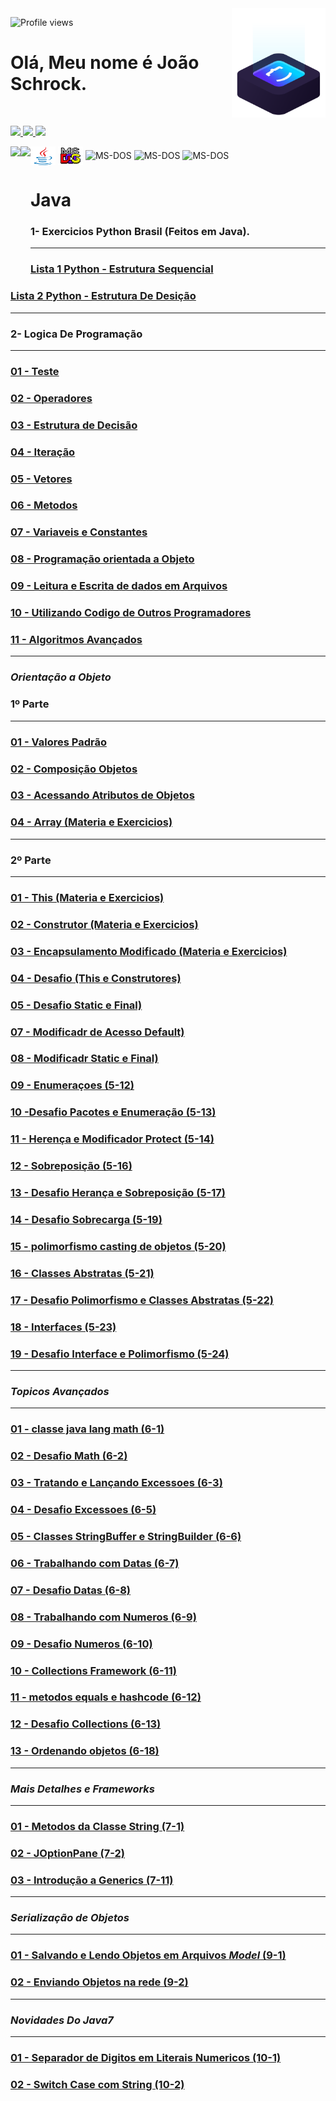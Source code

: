 
<img src="ilus-code.svg" min-width="150px" max-width="150px" width="150px" align="right" alt="logo iuricode">
 <p align="left"> 
      <img  height="22m" src="https://komarev.com/ghpvc/?username=joaoschrock&color=blue" alt="Profile views" />
<h1 align="height">Olá, Meu nome é João Schrock. </h1></img>
<p align="left"> 
</p>
<br>
<p align="left">
  <a href="https://www.instagram.com/joaoschrock/" alt="Instagram">
    <img src="https://img.shields.io/badge/-Instagram-6610F2?style=for-the-badge&logo=Instagram&logoColor=FFFFFF&link=https://www.instagram.com/iuricode"/>
  </a>
  
 
  <a href="https://www.linkedin.com/in/jo%C3%A3o-schrock-b36560209" alt="Linkedin">
    <img src="https://img.shields.io/badge/-Linkedin-6610F2?style=for-the-badge&logo=Linkedin&logoColor=FFFFFF&link=https://www.linkedin.com/in/iuricode"/>
  </a>
 <a href="https://discord.com/channels/@me" alt="Discord">
    <img src="https://img.shields.io/badge/-Discord-6610F2?style=for-the-badge&logo=Discord&logoColor=FFFFFF&link=https://discord.gg/QevDJqCzaY"/>
 
  </a>
  
  </div> 
  
  <img 
       align="left"
height="200em" src="http://github-readme-streak-stats.herokuapp.com?user=joaoschrock&theme=tokyonight&hide_border=true&date_format=j%20M%5B%20Y%5D&locale=pt-br"/>
 <img 
       align="left"
height="200em" src="https://bad-apple-github-readme.vercel.app/api/top-langs/?show_bg=1&username=joaoschrock&langs_count=20&theme=tokyonight&hide_border= true"/>  


</p>
 </p>
  <img align="center" alt="JAVA" height="30" width="40" src="https://github.com/devicons/devicon/blob/master/icons/java/java-original.svg">
    <img align="center" alt="MS-DOS" height="30" width="40" src="https://github.com/devicons/devicon/blob/master/icons/msdos/msdos-original.svg">
<img align="center" alt="MS-DOS" height="30" width="40" src="https://cdn.jsdelivr.net/gh/devicons/devicon/icons/css3/css3-original-wordmark.svg" />
 <img align="center" alt="MS-DOS" height="30" width="40" src="https://cdn.jsdelivr.net/gh/devicons/devicon/icons/cplusplus/cplusplus-original.svg" />
  <img align="center" alt="MS-DOS" height="30" width="40" src="https://cdn.jsdelivr.net/gh/devicons/devicon/icons/csharp/csharp-original.svg" />



 
 # Java

### 1- Exercicios Python Brasil (Feitos em Java).
----
### [ Lista 1 Python - Estrutura Sequencial ](https://github.com/JoaoSchrock/Java/tree/main/Lista%201%20-%20Estrutura%20Sequencial/Exercicio-sequencial-main/)
### [ Lista 2 Python - Estrutura De Desição ](https://github.com/JoaoSchrock/Java/tree/main/Lista%202%20-%20Estrutura%20de%20Desi%C3%A7%C3%A3o/EstruturadeDesi-o-main/)
----

### 2- Logica De Programação
----
### [01 - Teste](https://github.com/JoaoSchrock/Java/tree/main/Testes/)

### [02 - Operadores ](https://github.com/JoaoSchrock/Java/tree/main/Operadores/ExerciciosJava-main/)


### [03 - Estrutura de Decisão ](https://github.com/JoaoSchrock/Java/tree/main/estrutura_de_decisao/)


### [04 - Iteração ](https://github.com/JoaoSchrock/Java/tree/main/Itera%C3%A7%C3%A3o/)


### [05 - Vetores ](https://github.com/JoaoSchrock/Java/tree/main/Vetores/)


### [06 - Metodos ](https://github.com/JoaoSchrock/Java/tree/main/metodos/)


### [07 - Variaveis e Constantes ](https://github.com/JoaoSchrock/Java/tree/main/variaveis_e_constantes_3/)


### [08 - Programação orientada a Objeto](https://github.com/JoaoSchrock/Java/tree/main/ProgramacaoORientadaAObjeto/)


### [09 - Leitura e Escrita de dados em Arquivos](https://github.com/JoaoSchrock/Java/tree/main/leituraeescrtitadedadosemarquivos/)


### [10 - Utilizando Codigo de Outros Programadores](https://github.com/JoaoSchrock/Java/tree/main/utilizando_codigo_de_outros_programadores/)


### [11 - Algoritmos Avançados](https://github.com/JoaoSchrock/Java/tree/main/algoritmos_avancados/)
----

###    _Orientação a Objeto_
### 1º Parte
----
### [01 - Valores Padrão](https://github.com/JoaoSchrock/Java/tree/main/valores_padrao/)

### [02 - Composição Objetos](https://github.com/JoaoSchrock/Java/tree/main/composicaoObjetos/)

### [03 - Acessando Atributos de Objetos](https://github.com/JoaoSchrock/Java/tree/main/acessando_Atributos_de_Objetos/)

### [04 - Array (Materia e Exercicios)](https://github.com/JoaoSchrock/Java/tree/main/Arrays/exercicio/)
----

### 2º Parte
----
### [01 - This (Materia e Exercicios)](https://github.com/JoaoSchrock/Java/tree/main/o_objeto_this/)

### [02 - Construtor (Materia e Exercicios)](https://github.com/JoaoSchrock/Java/tree/main/OrientacaoAobjetoParte2/)

### [03 - Encapsulamento Modificado (Materia e Exercicios)](https://github.com/JoaoSchrock/Java/tree/main/encapsulamentoemodificadoresdeacessopubliceprivate/)

### [04 - Desafio (This e Construtores)](https://github.com/JoaoSchrock/Java/tree/main/o_objeto_this/desafio_objeto_this_e_construtores/)

### [05 - Desafio Static e Final)](https://github.com/JoaoSchrock/Java/tree/main/Desafio_Static_e_Final/)

### [07 - Modificadr de Acesso Default)](https://github.com/JoaoSchrock/Java/tree/main/Modificadordeacessodefault/)

### [08 - Modificadr Static e Final)](https://github.com/JoaoSchrock/Java/tree/main/modificadorstaticefinal/)

### [09 - Enumeraçoes (5-12)](https://github.com/JoaoSchrock/Java/tree/main/enumeracoes_5_12/)

### [10 -Desafio Pacotes e Enumeração (5-13)](https://github.com/JoaoSchrock/Java/tree/main/desafio_pacotes_e_enumeracoes_5_13/)

### [11 - Herença e Modificador Protect (5-14)](https://github.com/JoaoSchrock/Java/tree/main/HerancaEmodificadorProtect5_14/)

### [12 - Sobreposição (5-16)](https://github.com/JoaoSchrock/Java/tree/main/Sobreposicao_5_16/)

### [13 - Desafio Herança e Sobreposição (5-17)](https://github.com/JoaoSchrock/Java/tree/main/desafio_heranca_e_sobreposicao_5_17/)

### [14 - Desafio Sobrecarga (5-19)](https://github.com/JoaoSchrock/Java/tree/main/_5_19_exercicio_sobrecarga/)

### [15 - polimorfismo casting de objetos (5-20)](https://github.com/JoaoSchrock/Java/tree/main/_5_20_polimorfismo_casting_de_objetos/)

### [16 - Classes Abstratas (5-21)](https://github.com/JoaoSchrock/Java/tree/main/_5_21_classes_abstratas/)

### [17 - Desafio Polimorfismo e Classes Abstratas (5-22)](https://github.com/JoaoSchrock/Java/tree/main/_5_22_desafio_polimorfismo_e_classes_abstratas/)

### [18 - Interfaces (5-23)](https://github.com/JoaoSchrock/Java/tree/main/_5_23_interfaces/)

### [19 - Desafio Interface e Polimorfismo (5-24)](https://github.com/JoaoSchrock/Java/tree/main/DesafioInterfaceePolimorfismo/)
----

###    _Topicos Avançados_  
----
### [01 - classe java lang math (6-1)](https://github.com/JoaoSchrock/Java/tree/main/_6_topcos_avancados_6_2_classe_java_lang__math/)
  
### [02 - Desafio Math (6-2)](https://github.com/JoaoSchrock/Java/tree/main/Exercicio_Topicos_Avancados/)

### [03 - Tratando e Lançando Excessoes (6-3)](https://github.com/JoaoSchrock/Java/tree/main/_6_4_tratando_e_lancando_excecoes/)
  
### [04 - Desafio Excessoes (6-5)](https://github.com/JoaoSchrock/Java/tree/main/_6_5_desafio_excecoes/)
     
### [05 - Classes StringBuffer e StringBuilder (6-6)](https://github.com/JoaoSchrock/Java/tree/main/_6_6_Classes_StringBuffer_e_StringBuilder/)
 
### [06 - Trabalhando com Datas (6-7)](https://github.com/JoaoSchrock/Java/tree/main/_6_7_trabalhando_com_datas/)
  
### [07 - Desafio Datas (6-8)](https://github.com/JoaoSchrock/Java/tree/main/DesafioDatas/)

### [08 - Trabalhando com Numeros (6-9)](https://github.com/JoaoSchrock/Java/tree/main/_6_9_trabalhando_com_numeros/)
   
### [09 - Desafio Numeros (6-10)](https://github.com/JoaoSchrock/Java/tree/main/Desafio_Numeros/)

### [10 - Collections Framework (6-11)](https://github.com/JoaoSchrock/Java/tree/main/_6_11_collectionsframework/)

### [11 - metodos equals e hashcode  (6-12)](https://github.com/JoaoSchrock/Java/tree/main/_6_12_metodos_equals_e_hashCode/)

### [12 - Desafio Collections  (6-13)](https://github.com/JoaoSchrock/Java/tree/main/DesafioCollections/)

### [13 - Ordenando objetos  (6-18)](https://github.com/JoaoSchrock/Java/tree/main/_6_18_ordenando_objetos/)
----      

###    _Mais Detalhes e Frameworks_  
----      
### [01 - Metodos da Classe String  (7-1)](https://github.com/JoaoSchrock/Java/tree/main/_7_mais_detalhes_e_frameworks_7_1__metodos_da_classe_string/)
      
### [02 - JOptionPane  (7-2)](https://github.com/JoaoSchrock/Java/tree/main/_7_2_joptionpane/)
      
### [03 - Introdução a Generics  (7-11)](https://github.com/JoaoSchrock/Java/tree/main/_7_11_intruducao_a_generics/)
----      

###    _Serialização de Objetos_  
----      
### [01 - Salvando e Lendo Objetos em Arquivos _Model_  (9-1)](https://github.com/JoaoSchrock/Java/tree/main/model/)

### [02 - Enviando Objetos na rede (9-2)](https://github.com/JoaoSchrock/Java/tree/main/_9_2_enviando_objetos_na_rede/)
----      
###    _Novidades Do  Java7_  
----      
### [01 - Separador de Digitos em Literais Numericos (10-1)](https://github.com/JoaoSchrock/Java/tree/main/_10_novidades_do_java__7_10_1_separador_de_digitos_em_literais_numericos/)

### [02 - Switch Case com String (10-2)](https://github.com/JoaoSchrock/Java/tree/main/_10_novidades_do_java__7_10_1_separador_de_digitos_em_literais_numericos/)


      










  

